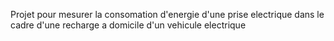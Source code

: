 Projet pour mesurer la consomation d'energie d'une prise electrique dans le cadre d'une recharge a domicile d'un vehicule electrique
